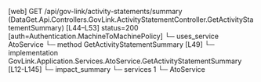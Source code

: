 [web] GET /api/gov-link/activity-statements/summary  (DataGet.Api.Controllers.GovLink.ActivityStatementController.GetActivityStatementSummary)  [L44–L53] status=200 [auth=Authentication.MachineToMachinePolicy]
  └─ uses_service AtoService
    └─ method GetActivityStatementSummary [L49]
      └─ implementation GovLink.Application.Services.AtoService.GetActivityStatementSummary [L12-L145]
  └─ impact_summary
    └─ services 1
      └─ AtoService

